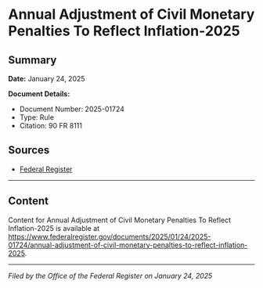 # Annual Adjustment of Civil Monetary Penalties To Reflect Inflation-2025

## Summary

**Date:** January 24, 2025

**Document Details:**
- Document Number: 2025-01724
- Type: Rule
- Citation: 90 FR 8111

## Sources
- [Federal Register](https://www.federalregister.gov/documents/2025/01/24/2025-01724/annual-adjustment-of-civil-monetary-penalties-to-reflect-inflation-2025)

---

## Content

Content for Annual Adjustment of Civil Monetary Penalties To Reflect Inflation-2025 is available at https://www.federalregister.gov/documents/2025/01/24/2025-01724/annual-adjustment-of-civil-monetary-penalties-to-reflect-inflation-2025.

---

*Filed by the Office of the Federal Register on January 24, 2025*

